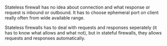 Stateless firewall has no idea about connection and what response or request is inbound or outbound. It has to choose ephemeral port on client really often from wide available range.

Stateless firewalls has to deal with requests and responses seperately (it has to know what allows and what not), but in stateful firewalls, they allows requests and responses automatically.